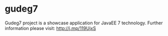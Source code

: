 gudeg7
======

Gudeg7 project is a showcase application for JavaEE 7 technology.
Further information please visit: http://j.mp/119UjxS
